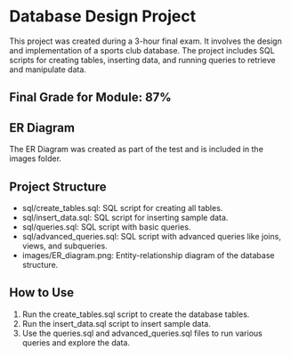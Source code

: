 # Database Design Project

This project was created during a 3-hour final exam. It involves the design and implementation of a sports club database. 
The project includes SQL scripts for creating tables, inserting data, and running queries to retrieve and manipulate data.

## Final Grade for Module: 87%

## ER Diagram

The ER Diagram was created as part of the test and is included in the images folder.

## Project Structure
- sql/create_tables.sql: SQL script for creating all tables.
- sql/insert_data.sql: SQL script for inserting sample data.
- sql/queries.sql: SQL script with basic queries.
- sql/advanced_queries.sql: SQL script with advanced queries like joins, views, and subqueries.
- images/ER_diagram.png: Entity-relationship diagram of the database structure.

## How to Use
1. Run the create_tables.sql script to create the database tables.
2. Run the insert_data.sql script to insert sample data.
3. Use the queries.sql and advanced_queries.sql files to run various queries and explore the data.
